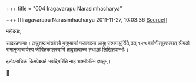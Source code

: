 +++
title = "004 Iragavarapu Narasimhacharya"

+++
[[Iragavarapu Narasimhacharya	2011-11-27, 10:03:36 [Source](https://groups.google.com/g/bvparishat/c/hAUQNib00zw)]]



महोदयाः,

सादरप्रणामाः। लघुशब्दार्थसर्वस्वे मनुष्याणां गजानाञ्च आयुः परममायुरिति,तत् १२५ वर्षाणीत्युक्तत्वात् श्रीमतो रामानुजाचार्यस्य जीवितकालस्यापि तादृशत्वाच्च तथाऽहं लिखितवान्भोः।

इतोऽप्यधिकं किमपेक्ष्यते भवद्भिरिति नाहं शक्तोऽस्मि ज्ञातुम्।



